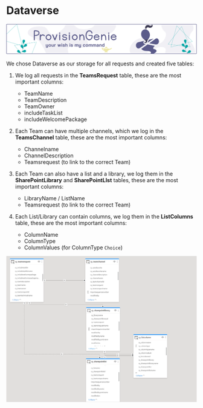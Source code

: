 # Dataverse

![header image](../media/index/Genie_Header.png)

We chose Dataverse as our storage for all requests and created five tables:

1. We log all requests in the **TeamsRequest** table, these are the most important columns:
    - TeamName
    - TeamDescription
    - TeamOwner
    - includeTaskList
    - includeWelcomePackage

2. Each Team can have multiple channels, which we log in the **TeamsChannel** table, these are the most important columns:
    - Channelname
    - ChannelDescription
    - Teamsrequest (to link to the correct Team)

3. Each Team can also have a list and a library, we log them in the **SharePointLibrary** and **SharePointLIst** tables, these are the most important columns:
    - LibraryName / ListName
    - Teamsrequest (to link to the correct Team)

4. Each List/Library can contain columns, we log them in the **ListColumns** table, these are the most important columns:
    - ColumnName
    - ColumnType
    - ColumnValues (for ColumnType `Choice`)

![Dataverse-datamodel](../media/corecomponents/dataverse-datamodel.png)
